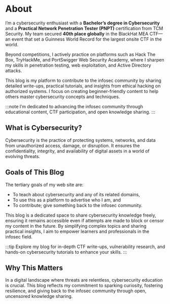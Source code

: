 # About

I’m a cybersecurity enthusiast with a **Bachelor’s degree in Cybersecurity** and a **Practical Network Penetration Tester (PNPT)** certification from TCM Security. My team secured **40th place globally** in the BlackHat MEA CTF—an event that set a Guinness World Record for the largest onsite CTF in the world.

Beyond competitions, I actively practice on platforms such as Hack The Box, TryHackMe, and PortSwigger Web Security Academy, where I sharpen my skills in penetration testing, web exploitation, and Active Directory attacks.

This blog is my platform to contribute to the infosec community by sharing detailed write-ups, practical tutorials, and insights from ethical hacking on authorized systems. I focus on creating beginner-friendly content to help others master cybersecurity concepts and techniques.

:::note
I’m dedicated to advancing the infosec community through educational content, CTF participation, and open knowledge sharing.
:::

## What is Cybersecurity?

Cybersecurity is the practice of protecting systems, networks, and data from unauthorized access, damage, or disruption. It ensures the confidentiality, integrity, and availability of digital assets in a world of evolving threats.

## Goals of This Blog

The tertiary goals of my web site are:

- To teach about cybersecurity and any of its related domains,
- To use this as a platform to advertise who I am, and
- To contribute; give something back to the infosec community.

This blog is a dedicated space to share cybersecurity knowledge freely, ensuring it remains accessible even if attempts are made to block or censor my content in the future. By simplifying complex topics and sharing practical insights, I aim to empower learners and professionals in the infosec field.

:::tip
Explore my blog for in-depth CTF write-ups, vulnerability research, and hands-on cybersecurity tutorials to enhance your skills.
:::

## Why This Matters

In a digital landscape where threats are relentless, cybersecurity education is crucial. This blog reflects my commitment to sparking curiosity, fostering resilience, and giving back to the infosec community through open, uncensored knowledge sharing.
